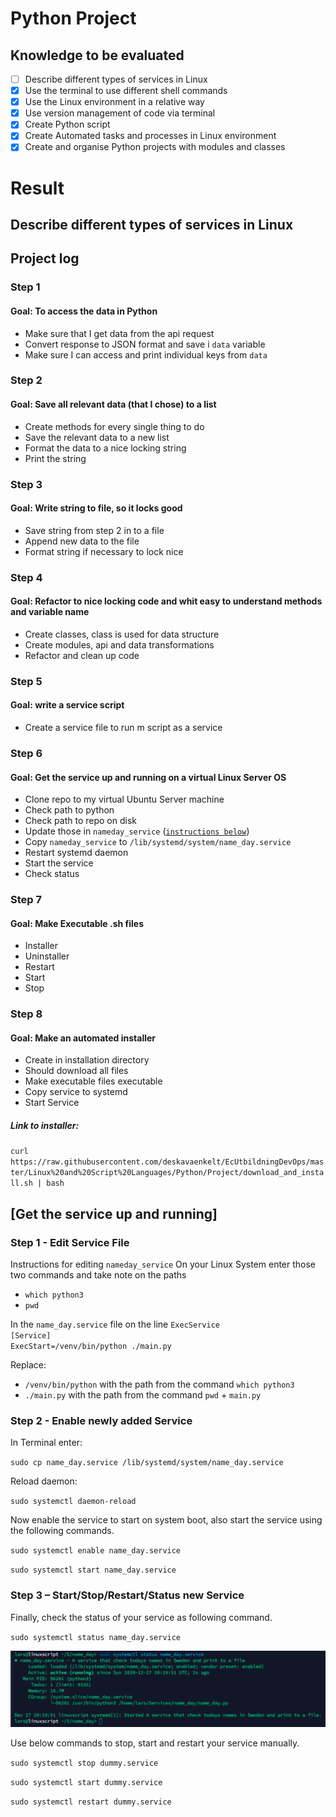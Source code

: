 # Python Project

## Knowledge to be evaluated
- [ ] Describe different types of services in Linux
- [x] Use the terminal to use different shell commands
- [x] Use the Linux environment in a relative way
- [x] Use version management of code via terminal
- [x] Create Python script
- [x] Create Automated tasks and processes in Linux environment
- [x] Create and organise Python projects with modules and classes

# Result

## Describe different types of services in Linux

## Project log

### Step 1
#### Goal: To access the data in Python 
- Make sure that I get data from the api request
- Convert response to JSON format and save i `data` variable
- Make sure I can access and print individual keys from `data` 

### Step 2
#### Goal: Save all relevant data (that I chose) to a list
- Create methods for every single thing to do
- Save the relevant data to a new list
- Format the data to a nice locking string
- Print the string

### Step 3
#### Goal: Write string to file, so it locks good
- Save string from step 2 in to a file
- Append new data to the file
- Format string if necessary to lock nice

### Step 4
#### Goal: Refactor to nice locking code and whit easy to understand methods and variable name
- Create classes, class is used for data structure 
- Create modules, api and data transformations
- Refactor and clean up code

### Step 5
#### Goal: write a service script
- Create a service file to run m script as a service

### Step 6
#### Goal: Get the service up and running on a virtual Linux Server OS 
- Clone repo to my virtual Ubuntu Server machine 
- Check path to python
- Check path to repo on disk
- Update those in `nameday_service` ([`instructions below`](#get-the-service-up-and-running))
- Copy `nameday_service` to `/lib/systemd/system/name_day.service`
- Restart systemd daemon
- Start the service 
- Check status

### Step 7
#### Goal: Make Executable .sh files
- Installer
- Uninstaller
- Restart
- Start
- Stop

### Step 8
#### Goal: Make an automated installer
- Create in installation directory
- Should download all files
- Make executable files executable
- Copy service to systemd
- Start Service

##### Link to installer:

`curl https://raw.githubusercontent.com/deskavaenkelt/EcUtbildningDevOps/master/Linux%20and%20Script%20Languages/Python/Project/download_and_install.sh | bash`

## [Get the service up and running]

### Step 1 - Edit Service File
Instructions for editing `nameday_service`
On your Linux System enter those two commands and take note on the paths
- `which python3`
- `pwd`

In the `name_day.service` file on the line `ExecService`  
`[Service]`  
`ExecStart=/venv/bin/python ./main.py`

Replace:
- `/venv/bin/python` with the path from the command `which python3`
- `./main.py` with the path from the command `pwd` + `main.py`

### Step 2 - Enable newly added Service
In Terminal enter:

`sudo cp name_day.service /lib/systemd/system/name_day.service`

Reload daemon:

`sudo systemctl daemon-reload`

Now enable the service to start on system boot, also start the service using the following commands.

`sudo systemctl enable name_day.service`

`sudo systemctl start name_day.service`

### Step 3 – Start/Stop/Restart/Status new Service
Finally, check the status of your service as following command.

`sudo systemctl status name_day.service`

![name_day_service_success.png](name_day_service_success.png)

Use below commands to stop, start and restart your service manually.

`sudo systemctl stop dummy.service`

`sudo systemctl start dummy.service`

`sudo systemctl restart dummy.service`